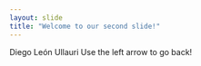 ```yaml
---
layout: slide
title: "Welcome to our second slide!"
---
```

Diego León Ullauri
Use the left arrow to go back!
